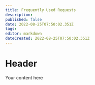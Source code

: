 ```yaml
---
title: Frequently Used Requests
description: 
published: false
date: 2022-08-25T07:50:02.351Z
tags: 
editor: markdown
dateCreated: 2022-08-25T07:50:02.351Z
---
```


# Header
Your content here